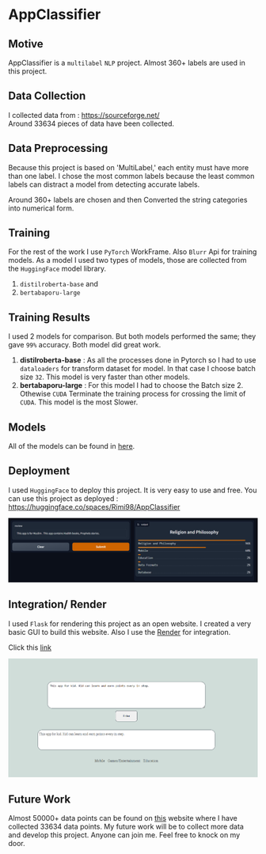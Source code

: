 # AppClassifier

## Motive

AppClassifier is a `multilabel` `NLP` project. Almost 360+ labels are used in this project.

## Data Collection

I collected data from : https://sourceforge.net/ <br>
Around 33634 pieces of data have been collected.

## Data Preprocessing

Because this project is based on 'MultiLabel,' each entity must have more than one label. I chose the most common labels because the least common labels can distract a model from detecting accurate labels.

Around 360+ labels are chosen and then Converted the string categories into numerical form.

## Training

For the rest of the work I use `PyTorch` WorkFrame. Also `Blurr` Api for training models. As a model I used two types of models, those are collected from the `HuggingFace` model library.

1. `distilroberta-base` and <br>
2. `bertabaporu-large`<br>

## Training Results

I used 2 models for comparison. But both models performed the same; they gave `99%` accuracy. Both model did great work.

1. **distilroberta-base** : As all the processes done in Pytorch so I had to use `dataloaders` for transform dataset for model. In that case I choose batch size `32`. This model is very faster than other models.  <br>
2. **bertabaporu-large** : For this model I had to choose the Batch size 2. Othewise `CUDA` Terminate the training process for crossing the limit of `CUDA`. This model is the most Slower.  <br>

## Models

All of the models can be found in [here](https://drive.google.com/drive/folders/1OB12YLmqM38qGf0AMWnXZoHfli6UJ-9j?usp=sharing).

## Deployment

I used `HuggingFace` to deploy this project. It is very easy to use and free. 
You can use this project as deployed : https://huggingface.co/spaces/Rimi98/AppClassifier <br>

![](https://github.com/AklimaRimi/AppClassifier/blob/main/images/hugging.png)

## Integration/ Render

I used `Flask` for rendering this project as an open website. I created a very basic GUI to build this website. 
Also I use the [Render](https://dashboard.render.com/) for integration.

Click this [link](appclassifier.onrender.com/)

![](https://github.com/AklimaRimi/AppClassifier/blob/main/images/website.png)


## Future Work

Almost 50000+ data points can be found on [this](https://sourceforge.net/) website where I have collected 33634 data points. My future work will be to collect more data and develop this project. Anyone can join me. Feel free to knock on my door. 


